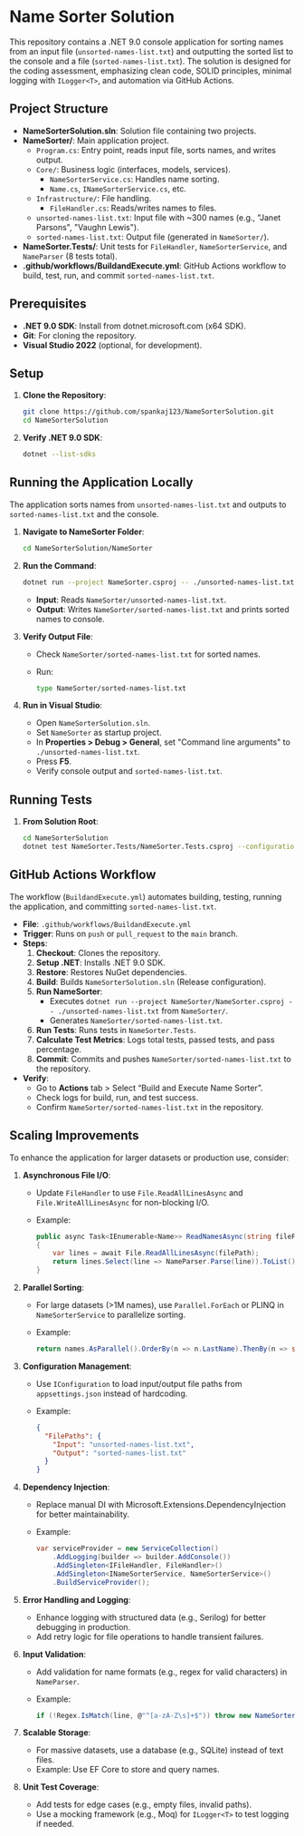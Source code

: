 # Name Sorter Solution

This repository contains a .NET 9.0 console application for sorting names from an input file (`unsorted-names-list.txt`) and outputting the sorted list to the console and a file (`sorted-names-list.txt`). The solution is designed for the coding assessment, emphasizing clean code, SOLID principles, minimal logging with `ILogger<T>`, and automation via GitHub Actions.

## Project Structure

- **NameSorterSolution.sln**: Solution file containing two projects.
- **NameSorter/**: Main application project.
  - `Program.cs`: Entry point, reads input file, sorts names, and writes output.
  - `Core/`: Business logic (interfaces, models, services).
    - `NameSorterService.cs`: Handles name sorting.
    - `Name.cs`, `INameSorterService.cs`, etc.
  - `Infrastructure/`: File handling.
    - `FileHandler.cs`: Reads/writes names to files.
  - `unsorted-names-list.txt`: Input file with \~300 names (e.g., "Janet Parsons", "Vaughn Lewis").
  - `sorted-names-list.txt`: Output file (generated in `NameSorter/`).
- **NameSorter.Tests/**: Unit tests for `FileHandler`, `NameSorterService`, and `NameParser` (8 tests total).
- **.github/workflows/BuildandExecute.yml**: GitHub Actions workflow to build, test, run, and commit `sorted-names-list.txt`.

## Prerequisites

- **.NET 9.0 SDK**: Install from dotnet.microsoft.com (x64 SDK).
- **Git**: For cloning the repository.
- **Visual Studio 2022** (optional, for development).

## Setup

1. **Clone the Repository**:

   ```bash
   git clone https://github.com/spankaj123/NameSorterSolution.git
   cd NameSorterSolution
   ```

2. **Verify .NET 9.0 SDK**:

   ```bash
   dotnet --list-sdks
   ```


## Running the Application Locally

The application sorts names from `unsorted-names-list.txt` and outputs to `sorted-names-list.txt` and the console.

1. **Navigate to NameSorter Folder**:

   ```bash
   cd NameSorterSolution/NameSorter
   ```

2. **Run the Command**:

   ```bash
   dotnet run --project NameSorter.csproj -- ./unsorted-names-list.txt
   ```

   - **Input**: Reads `NameSorter/unsorted-names-list.txt`.
   - **Output**: Writes `NameSorter/sorted-names-list.txt` and prints sorted names to console.

3. **Verify Output File**:

   - Check `NameSorter/sorted-names-list.txt` for sorted names.
   - Run:

     ```bash
     type NameSorter/sorted-names-list.txt
     ```

4. **Run in Visual Studio**:

   - Open `NameSorterSolution.sln`.
   - Set `NameSorter` as startup project.
   - In **Properties &gt; Debug &gt; General**, set "Command line arguments" to `./unsorted-names-list.txt`.
   - Press **F5**.
   - Verify console output and `sorted-names-list.txt`.

## Running Tests

1. **From Solution Root**:

   ```bash
   cd NameSorterSolution
   dotnet test NameSorter.Tests/NameSorter.Tests.csproj --configuration Release
   ```

## GitHub Actions Workflow

The workflow (`BuildandExecute.yml`) automates building, testing, running the application, and committing `sorted-names-list.txt`.

- **File**: `.github/workflows/BuildandExecute.yml`
- **Trigger**: Runs on `push` or `pull_request` to the `main` branch.
- **Steps**:
  1. **Checkout**: Clones the repository.
  2. **Setup .NET**: Installs .NET 9.0 SDK.
  3. **Restore**: Restores NuGet dependencies.
  4. **Build**: Builds `NameSorterSolution.sln` (Release configuration).
  5. **Run NameSorter**:
     - Executes `dotnet run --project NameSorter/NameSorter.csproj -- ./unsorted-names-list.txt` from `NameSorter/`.
     - Generates `NameSorter/sorted-names-list.txt`.
  6. **Run Tests**: Runs tests in `NameSorter.Tests`.
  7. **Calculate Test Metrics**: Logs total tests, passed tests, and pass percentage.
  8. **Commit**: Commits and pushes `NameSorter/sorted-names-list.txt` to the repository.
- **Verify**:
  - Go to **Actions** tab &gt; Select “Build and Execute Name Sorter”.
  - Check logs for build, run, and test success.
  - Confirm `NameSorter/sorted-names-list.txt` in the repository.

## Scaling Improvements

To enhance the application for larger datasets or production use, consider:

1. **Asynchronous File I/O**:

   - Update `FileHandler` to use `File.ReadAllLinesAsync` and `File.WriteAllLinesAsync` for non-blocking I/O.
   - Example:

     ```csharp
     public async Task<IEnumerable<Name>> ReadNamesAsync(string filePath)
     {
         var lines = await File.ReadAllLinesAsync(filePath);
         return lines.Select(line => NameParser.Parse(line)).ToList();
     }
     ```

2. **Parallel Sorting**:

   - For large datasets (&gt;1M names), use `Parallel.ForEach` or PLINQ in `NameSorterService` to parallelize sorting.
   - Example:

     ```csharp
     return names.AsParallel().OrderBy(n => n.LastName).ThenBy(n => string.Join(" ", n.GivenNames)).ToList();
     ```

3. **Configuration Management**:

   - Use `IConfiguration` to load input/output file paths from `appsettings.json` instead of hardcoding.
   - Example:

     ```json
     {
       "FilePaths": {
         "Input": "unsorted-names-list.txt",
         "Output": "sorted-names-list.txt"
       }
     }
     ```

4. **Dependency Injection**:

   - Replace manual DI with Microsoft.Extensions.DependencyInjection for better maintainability.
   - Example:

     ```csharp
     var serviceProvider = new ServiceCollection()
         .AddLogging(builder => builder.AddConsole())
         .AddSingleton<IFileHandler, FileHandler>()
         .AddSingleton<INameSorterService, NameSorterService>()
         .BuildServiceProvider();
     ```

5. **Error Handling and Logging**:

   - Enhance logging with structured data (e.g., Serilog) for better debugging in production.
   - Add retry logic for file operations to handle transient failures.

6. **Input Validation**:

   - Add validation for name formats (e.g., regex for valid characters) in `NameParser`.
   - Example:

     ```csharp
     if (!Regex.IsMatch(line, @"^[a-zA-Z\s]+$")) throw new NameSorterException("Invalid name format.");
     ```

7. **Scalable Storage**:

   - For massive datasets, use a database (e.g., SQLite) instead of text files.
   - Example: Use EF Core to store and query names.

8. **Unit Test Coverage**:

   - Add tests for edge cases (e.g., empty files, invalid paths).
   - Use a mocking framework (e.g., Moq) for `ILogger<T>` to test logging if needed.
